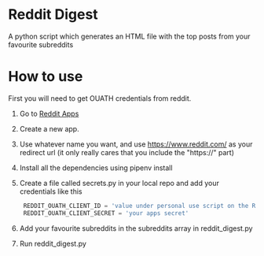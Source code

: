 # Reddit Digest
A python script which generates an HTML file with the top posts from your favourite subreddits

# How to use

First you will need to get OUATH credentials from reddit. 
1. Go to [Reddit Apps](https://www.reddit.com/prefs/apps)
2. Create a new app.
3. Use whatever name you want, and use https://www.reddit.com/ as your redirect url (it only really cares that you include the "https://" part)
4. Install all the dependencies using pipenv install
5. Create a file called secrets.py in your local repo and add your credentials like this

   ``` python
    REDDIT_OUATH_CLIENT_ID = 'value under personal use script on the Reddit Apps page'
    REDDIT_OUATH_CLIENT_SECRET = 'your apps secret'
    ```

6. Add your favourite subreddits in the subreddits array in reddit_digest.py
7. Run reddit_digest.py